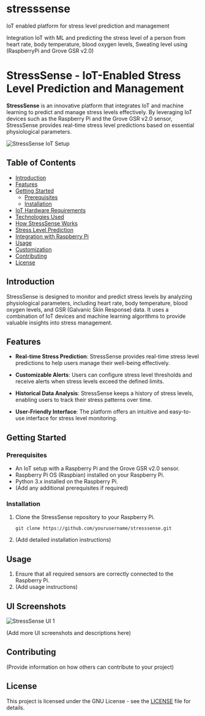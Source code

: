 # stresssense
IoT enabled platform for stress level prediction and management

Integration IoT with ML and predicting the stress level of a person from heart rate, body temperature, blood oxygen levels, Sweating level using (RaspberryPi and Grove GSR v2.0)

# StressSense - IoT-Enabled Stress Level Prediction and Management

**StressSense** is an innovative platform that integrates IoT and machine learning to predict and manage stress levels effectively. By leveraging IoT devices such as the Raspberry Pi and the Grove GSR v2.0 sensor, StressSense provides real-time stress level predictions based on essential physiological parameters.

![StressSense IoT Setup](/images/stresssense-setup.jpg)

## Table of Contents

- [Introduction](#introduction)
- [Features](#features)
- [Getting Started](#getting-started)
  - [Prerequisites](#prerequisites)
  - [Installation](#installation)
- [IoT Hardware Requirements](#iot-hardware-requirements)
- [Technologies Used](#technologies-used)
- [How StressSense Works](#how-stresssense-works)
- [Stress Level Prediction](#stress-level-prediction)
- [Integration with Raspberry Pi](#integration-with-raspberry-pi)
- [Usage](#usage)
- [Customization](#customization)
- [Contributing](#contributing)
- [License](#license)

## Introduction

StressSense is designed to monitor and predict stress levels by analyzing physiological parameters, including heart rate, body temperature, blood oxygen levels, and GSR (Galvanic Skin Response) data. It uses a combination of IoT devices and machine learning algorithms to provide valuable insights into stress management.

## Features

- **Real-time Stress Prediction**: StressSense provides real-time stress level predictions to help users manage their well-being effectively.

- **Customizable Alerts**: Users can configure stress level thresholds and receive alerts when stress levels exceed the defined limits.

- **Historical Data Analysis**: StressSense keeps a history of stress levels, enabling users to track their stress patterns over time.

- **User-Friendly Interface**: The platform offers an intuitive and easy-to-use interface for stress level monitoring.

## Getting Started

### Prerequisites

- An IoT setup with a Raspberry Pi and the Grove GSR v2.0 sensor.
- Raspberry Pi OS (Raspbian) installed on your Raspberry Pi.
- Python 3.x installed on the Raspberry Pi.
- (Add any additional prerequisites if required)

### Installation

1. Clone the StressSense repository to your Raspberry Pi.

   ```shell
   git clone https://github.com/yourusername/stresssense.git

2. (Add detailed installation instructions)

## Usage

1. Ensure that all required sensors are correctly connected to the Raspberry Pi.
2. (Add usage instructions)

## UI Screenshots

![StressSense UI 1](/path/to/ui/screenshot1.png)

(Add more UI screenshots and descriptions here)

## Contributing

(Provide information on how others can contribute to your project)

## License

This project is licensed under the GNU License - see the [LICENSE](LICENSE) file for details.
